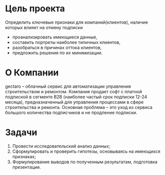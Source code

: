 

# Цель проекта  
Определить ключевые признаки для компаний(клиентов), наличие которых влияет на отмену подписки

- проанализировать имеющиеся данные, 
- составить портреты наиболее типичных клиентов, 
- разобраться в причинах оттока клиентов, 
- предложить решения по их минимизации. 

# О Компании 
gectaro – облачный сервис для автоматизации управления строительством и ремонтом.
Компания продает софт с платной подпиской в сегменте B2B (наиболее частый срок подписки 12-24 месяца), предназначенный для управления процессами в сфере строительства и ремонта.
Основная проблема – это уход из сервиса большого количества подписчиков и не продление подписки.
 
# Задачи
1. Провести исследовательский анализ данных;
2. Сформулировать и проверить гипотезы, основываясь на имеющихся признаках;
3. Формулирование выводов по полученным результатам, подготовка презентации.
